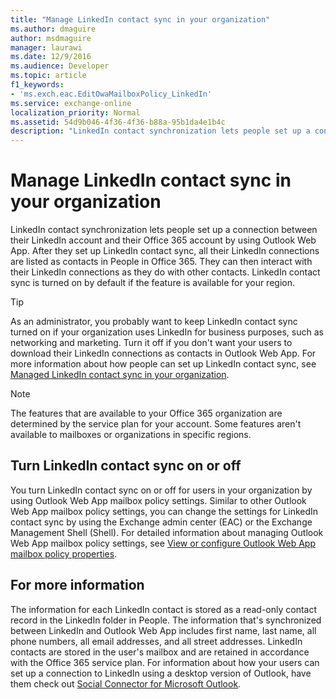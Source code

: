 ```yaml
---
title: "Manage LinkedIn contact sync in your organization"
ms.author: dmaguire
author: msdmaguire
manager: laurawi
ms.date: 12/9/2016
ms.audience: Developer
ms.topic: article
f1_keywords:
- 'ms.exch.eac.EditOwaMailboxPolicy_LinkedIn'
ms.service: exchange-online
localization_priority: Normal
ms.assetid: 54d9b046-4f36-4f36-b88a-95b1da4e1b4c
description: "LinkedIn contact synchronization lets people set up a connection between their LinkedIn account and their Office 365 account by using Outlook Web App. After they set up LinkedIn contact sync, all their LinkedIn connections are listed as contacts in People in Office 365. They can then interact with their LinkedIn connections as they do with other contacts. LinkedIn contact sync is turned on by default if the feature is available for your region."
---
```


# Manage LinkedIn contact sync in your organization

LinkedIn contact synchronization lets people set up a connection between their LinkedIn account and their Office 365 account by using Outlook Web App. After they set up LinkedIn contact sync, all their LinkedIn connections are listed as contacts in People in Office 365. They can then interact with their LinkedIn connections as they do with other contacts. LinkedIn contact sync is turned on by default if the feature is available for your region. 
  
> [!TIP]
> As an administrator, you probably want to keep LinkedIn contact sync turned on if your organization uses LinkedIn for business purposes, such as networking and marketing. Turn it off if you don't want your users to download their LinkedIn connections as contacts in Outlook Web App. For more information about how people can set up LinkedIn contact sync, see [Managed LinkedIn contact sync in your organization](https://support.office.com/article/8097C125-8628-4453-8138-BAEC6438863F). 
  
> [!NOTE]
> The features that are available to your Office 365 organization are determined by the service plan for your account. Some features aren't available to mailboxes or organizations in specific regions. 
  
## Turn LinkedIn contact sync on or off

You turn LinkedIn contact sync on or off for users in your organization by using Outlook Web App mailbox policy settings. Similar to other Outlook Web App mailbox policy settings, you can change the settings for LinkedIn contact sync by using the Exchange admin center (EAC) or the Exchange Management Shell (Shell). For detailed information about managing Outlook Web App mailbox policy settings, see [View or configure Outlook Web App mailbox policy properties](../clients-and-mobile-in-exchange-online/outlook-on-the-web/configure-outlook-web-app-mailbox-policy-properties.md). 
  
## For more information

The information for each LinkedIn contact is stored as a read-only contact record in the LinkedIn folder in People. The information that's synchronized between LinkedIn and Outlook Web App includes first name, last name, all phone numbers, all email addresses, and all street addresses. LinkedIn contacts are stored in the user's mailbox and are retained in accordance with the Office 365 service plan. For information about how your users can set up a connection to LinkedIn using a desktop version of Outlook, have them check out [Social Connector for Microsoft Outlook](https://go.microsoft.com/fwlink/p/?LinkId=280216).
  

